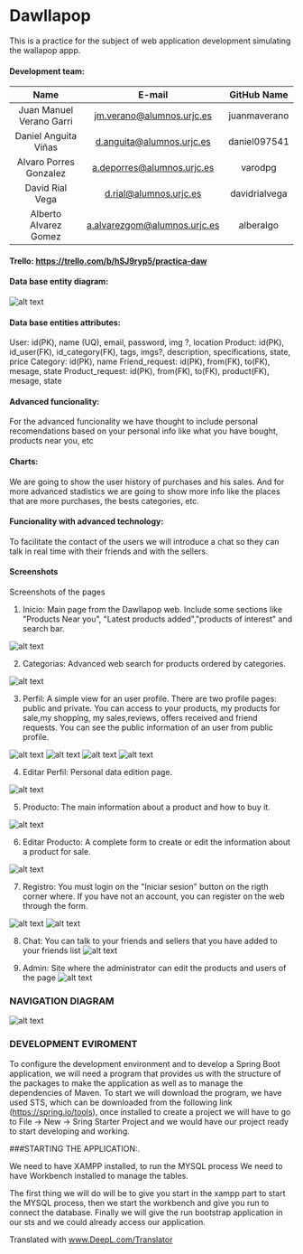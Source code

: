 # Dawllapop
This is a practice for the subject of web application development simulating the wallapop appp.

#### Development team:

|Name                     |E-mail                       |GitHub Name        |
|:-----------------------:|:---------------------------:|:-----------------:|
|Juan Manuel Verano Garri |jm.verano@alumnos.urjc.es    |juanmaverano       |
|Daniel Anguita Viñas     |d.anguita@alumnos.urjc.es    |daniel097541       |
|Alvaro Porres Gonzalez   |a.deporres@alumnos.urjc.es   |varodpg            |
|David Rial Vega          |d.rial@alumnos.urjc.es       |davidrialvega      |
|Alberto Alvarez Gomez    |a.alvarezgom@alumnos.urjc.es |alberalgo          |

#### Trello: https://trello.com/b/hSJ9ryp5/practica-daw

#### Data base entity diagram:

![alt text](https://github.com/varodpg/daw-wallapop/blob/master/diagrams/Entity%20diagram.png "Entity Diagram")

#### Data base entities attributes:

User: id(PK), name (UQ), email,  password, img ?, location
Product: id(PK), id_user(FK), id_category(FK), tags, imgs?, description, specifications, state, price
Category: id(PK), name
Friend_request: id(PK), from(FK), to(FK), mesage, state
Product_request: id(PK), from(FK), to(FK), product(FK), mesage, state

#### Advanced funcionality:
For the advanced funcionality we have thought to include personal recomendations based on your personal info like what you have bought, products near you, etc

#### Charts:
We are going to show the user history of purchases and his sales. And for more advanced stadistics we are going to show more info like the places that are more purchases, the bests categories, etc.

#### Funcionality with advanced technology:
To facilitate the contact of the users we will introduce a chat so they can talk in real time with their friends and with the sellers. 

#### Screenshots
Screenshots of the pages

1. Inicio: Main page from the Dawllapop web. Include some sections like "Products Near you", "Latest products added","products of interest" and search bar.

![alt text](https://github.com/varodpg/daw-wallapop/blob/master/screenshots/index.png "Index1")

2. Categorias: Advanced web search for products ordered by categories.

![alt text](https://github.com/varodpg/daw-wallapop/blob/master/screenshots/categorias.png "Categories")

3. Perfil:  A simple view for an user profile. There are two profile pages: public and private. You can access to your products, my products for sale,my shopping, my sales,reviews, offers received and friend requests.
You can see the public information of an user from public profile.

![alt text](https://github.com/varodpg/daw-wallapop/blob/master/screenshots/perfil-misCompras.png "Private Profile- myshopping")
![alt text](https://github.com/varodpg/daw-wallapop/blob/master/screenshots/oferta.png "Private Profile-offers")
![alt text](https://github.com/varodpg/daw-wallapop/blob/master/screenshots/amistad.png "Private Profile-friend requests")
![alt text](https://github.com/varodpg/daw-wallapop/blob/master/screenshots/PerfilPublico.png "Public Profile")

4. Editar Perfil: Personal data edition page.

![alt text](https://github.com/varodpg/daw-wallapop/blob/master/screenshots/editarPerfil.png "Edit Profile")

5. Producto: The main information about a product and how to buy it.

![alt text](https://github.com/varodpg/daw-wallapop/blob/master/screenshots/producto.png "Product")

6. Editar Producto: A complete form to create or edit the information about a product for sale.

![alt text](https://github.com/varodpg/daw-wallapop/blob/master/screenshots/editar_producto.jpeg "Edit Product")

7. Registro: You must login on the "Iniciar sesion" button on the rigth corner where. If you have not an account, you can register on the web through the form. 

![alt text](https://github.com/varodpg/daw-wallapop/blob/master/screenshots/login.png "Login")
![alt text](https://github.com/varodpg/daw-wallapop/blob/master/screenshots/registro.png "Register form")

8. Chat: You can talk to your friends and sellers that you have added to your friends list
![alt text](https://github.com/varodpg/daw-wallapop/blob/master/screenshots/chat.png "Chat")

9. Admin: Site where the administrator can edit the products and users of the page
![alt text](https://github.com/varodpg/daw-wallapop/blob/master/screenshots/admin.png "Admin")



### NAVIGATION DIAGRAM
![alt text](https://github.com/varodpg/daw-wallapop/blob/master/diagrams/Diagrama%20de%20navegaci%C3%B3n.png "Navigation diagram")

### DEVELOPMENT EVIROMENT

To configure the development environment and to develop a Spring Boot application, we will need a program that provides us with the structure of the
packages to make the application as well as to manage the dependencies of Maven. To start we will download the program, we have used STS, which can be downloaded from the following link (https://spring.io/tools), once installed to create a project we will have to go to File -> New -> Sring Starter Project and we would have our project ready to start developing and working.

###STARTING THE APPLICATION:.

We need to have XAMPP installed, to run the MYSQL process
We need to have Workbench installed to manage the tables.

The first thing we will do will be to give you start in the xampp part to start the MYSQL process, then we start the workbench and give you run to connect the database.
Finally we will give the run bootstrap application in our sts and we could already access our application.

Translated with www.DeepL.com/Translator
